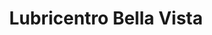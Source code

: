 ---
title: "Lubricentro Bella Vista"
url: /san-jose/lubricentro-bella-vista/
shop: reparación de automóviles
---